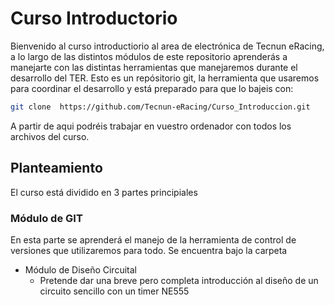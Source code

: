 # Curso Introductorio

Bienvenido al curso introductiorio al area de electrónica de Tecnun eRacing,
a lo largo de las distintos módulos de este repositorio aprenderás a manejarte con
las distintas herramientas que manejaremos durante el desarrollo del TER. Esto es un repósitorio git, la herramienta que usaremos para coordinar el desarrollo y está preparado para que lo bajeis con:

```sh
git clone  https://github.com/Tecnun-eRacing/Curso_Introduccion.git
```

A partir de aqui podréis trabajar en vuestro ordenador con todos los archivos del curso.

## Planteamiento
El curso está dividido en 3 partes principiales
### Módulo de GIT
En esta parte se aprenderá el manejo de la herramienta de control de versiones que utilizaremos para todo.
Se encuentra bajo la carpeta



* Módulo de Diseño Circuital
  * Pretende dar una breve pero completa introducción al diseño de un circuito sencillo con
  un timer NE555
